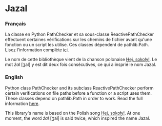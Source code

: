 # Jazal

### Français

La classe en Python PathChecker et sa sous-classe ReactivePathChecker
effectuent certaines vérifications sur les chemins de fichier avant qu'une
fonction ou un script les utilise. Ces classes dépendent de pathlib.Path.
Lisez l'information complète [ici](/README_fr.md).

Le nom de cette bibliothèque vient de la chanson polonaise
[Hej, sokoły!](https://www.youtube.com/watch?v=ZzZ1qmXZBuY). Le mot *żal* [ʒal]
y est dit deux fois consécutives, ce qui a insprié le nom Jazal.

### English

Python class PathChecker and its subclass ReactivePathChecker perform certain
verifications on file paths before a function or a script uses them. These
classes depend on pathlib.Path in order to work. Read the full information
[here](/README_en.md).

This library's name is based on the Polish song
[Hej, sokoły!](https://www.youtube.com/watch?v=ZzZ1qmXZBuY). At one moment,
the word *żal* [ʒal] is said twice, which inspired the name Jazal.
